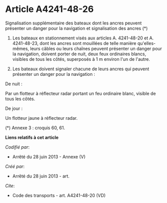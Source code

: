 # Article A4241-48-26

Signalisation supplémentaire des bateaux dont les ancres peuvent présenter un danger pour la navigation et signalisation des
ancres (*) 

1. Les bateaux en stationnement visés aux articles A. 4241-48-20 et A. 4241-48-23, dont les ancres sont mouillées de telle
manière qu'elles-mêmes, leurs câbles ou leurs chaînes peuvent présenter un danger pour la navigation, doivent porter de nuit,
deux feux ordinaires blancs, visibles de tous les côtés, superposés à 1 m environ l'un de l'autre. 

2. Les bateaux doivent signaler chacune de leurs ancres qui peuvent présenter un danger pour la navigation : 

De nuit : 

Par un flotteur à réflecteur radar portant un feu ordinaire blanc, visible de tous les côtés. 

De jour : 

Un flotteur jaune à réflecteur radar. 

(*) Annexe 3 : croquis 60, 61.

**Liens relatifs à cet article**

_Codifié par_:

  - Arrêté du 28 juin 2013 -  Annexe (V)

_Créé par_:

  - Arrêté du 28 juin 2013 - art.

_Cite_:

  - Code des transports - art. A4241-48-20 (VD)
